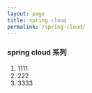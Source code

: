 ```yaml
---
layout: page
title: spring cloud
permalink: /spring-cloud/
---
```


### spring cloud 系列

1. 1111
2. 222
3. 3333